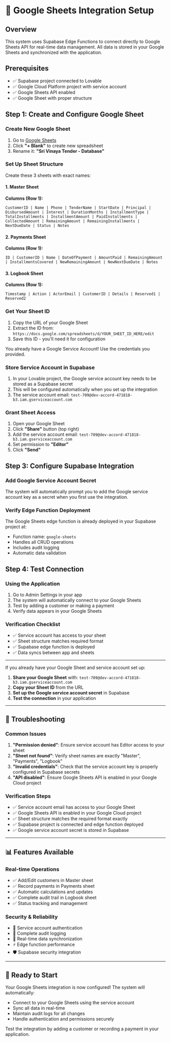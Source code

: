 # 🎯 Google Sheets Integration Setup

## Overview
This system uses Supabase Edge Functions to connect directly to Google Sheets API for real-time data management. All data is stored in your Google Sheets and synchronized with the application.

## Prerequisites
- ✅ Supabase project connected to Lovable
- ✅ Google Cloud Platform project with service account
- ✅ Google Sheets API enabled
- ✅ Google Sheet with proper structure

## Step 1: Create and Configure Google Sheet

### Create New Google Sheet
1. Go to [Google Sheets](https://sheets.google.com)
2. Click **"+ Blank"** to create new spreadsheet  
3. Rename it: **"Sri Vinaya Tender - Database"**

### Set Up Sheet Structure
Create these 3 sheets with exact names:

#### 1. Master Sheet
**Columns (Row 1):**
```
CustomerID | Name | Phone | TenderName | StartDate | Principal | DisbursedAmount | Interest | DurationMonths | InstallmentType | TotalInstallments | InstallmentAmount | PaidInstallments | CollectedAmount | RemainingAmount | RemainingInstallments | NextDueDate | Status | Notes
```

#### 2. Payments Sheet  
**Columns (Row 1):**
```
ID | CustomerID | Name | DateOfPayment | AmountPaid | RemainingAmount | InstallmentsCovered | NewRemainingAmount | NewNextDueDate | Notes
```

#### 3. Logbook Sheet
**Columns (Row 1):**
```
Timestamp | Action | ActorEmail | CustomerID | Details | Reserved1 | Reserved2
```

### Get Your Sheet ID
1. Copy the URL of your Google Sheet
2. Extract the ID from: `https://docs.google.com/spreadsheets/d/YOUR_SHEET_ID_HERE/edit`
3. Save this ID - you'll need it for configuration

You already have a Google Service Account! Use the credentials you provided.

### Store Service Account in Supabase
1. In your Lovable project, the Google service account key needs to be stored as a Supabase secret
2. This will be configured automatically when you set up the integration
3. The service account email: `test-709@dev-accord-471818-b3.iam.gserviceaccount.com`

### Grant Sheet Access
1. Open your Google Sheet
2. Click **"Share"** button (top right)
3. Add the service account email: `test-709@dev-accord-471818-b3.iam.gserviceaccount.com`
4. Set permission to **"Editor"**
5. Click **"Send"**

## Step 3: Configure Supabase Integration

### Add Google Service Account Secret
The system will automatically prompt you to add the Google service account key as a secret when you first use the integration.

### Verify Edge Function Deployment
The Google Sheets edge function is already deployed in your Supabase project at:
- Function name: `google-sheets`
- Handles all CRUD operations
- Includes audit logging
- Automatic data validation

## Step 4: Test Connection

### Using the Application
1. Go to Admin Settings in your app
2. The system will automatically connect to your Google Sheets
3. Test by adding a customer or making a payment
4. Verify data appears in your Google Sheets

### Verification Checklist
- ✅ Service account has access to your sheet
- ✅ Sheet structure matches required format
- ✅ Supabase edge function is deployed
- ✅ Data syncs between app and sheets

---

If you already have your Google Sheet and service account set up:

1. **Share your Google Sheet** with: `test-709@dev-accord-471818-b3.iam.gserviceaccount.com`
2. **Copy your Sheet ID** from the URL
3. **Set up the Google service account secret** in Supabase
4. **Test the connection** in your application

---

## 🔧 Troubleshooting

### Common Issues
1. **"Permission denied"**: Ensure service account has Editor access to your sheet
2. **"Sheet not found"**: Verify sheet names are exactly "Master", "Payments", "Logbook"
3. **"Invalid credentials"**: Check that the service account key is properly configured in Supabase secrets
4. **"API disabled"**: Ensure Google Sheets API is enabled in your Google Cloud project

### Verification Steps
- ✅ Service account email has access to your Google Sheet
- ✅ Google Sheets API is enabled in your Google Cloud project  
- ✅ Sheet structure matches the required format exactly
- ✅ Supabase project is connected and edge function deployed
- ✅ Google service account secret is stored in Supabase

---

## 📊 Features Available

### Real-time Operations
- ✅ Add/Edit customers in Master sheet
- ✅ Record payments in Payments sheet
- ✅ Automatic calculations and updates
- ✅ Complete audit trail in Logbook sheet
- ✅ Status tracking and management

### Security & Reliability
- 🔐 Service account authentication
- 📝 Complete audit logging
- 🔄 Real-time data synchronization
- ⚡ Edge function performance
- 🛡️ Supabase security integration

---

## 🚀 Ready to Start

Your Google Sheets integration is now configured! The system will automatically:
- Connect to your Google Sheets using the service account
- Sync all data in real-time
- Maintain audit logs for all changes
- Handle authentication and permissions securely

Test the integration by adding a customer or recording a payment in your application.